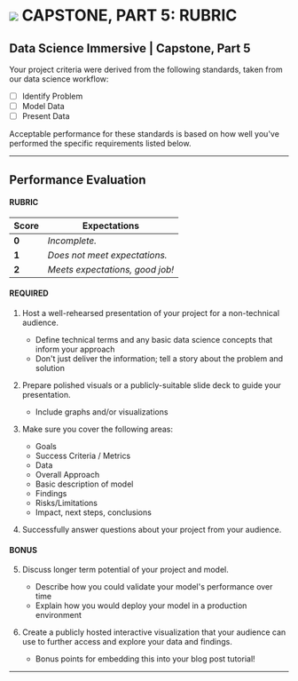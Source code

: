 # ![](https://ga-dash.s3.amazonaws.com/production/assets/logo-9f88ae6c9c3871690e33280fcf557f33.png) CAPSTONE, PART 5: RUBRIC

## Data Science Immersive | Capstone, Part 5		
Your project criteria were derived from the following standards, taken from our data science workflow:

- [ ] Identify Problem
- [ ] Model Data
- [ ] Present Data

Acceptable performance for these standards is based on how well you've performed the specific requirements listed below.

---

## Performance Evaluation

#### RUBRIC
Score  | Expectations
--- | ---
**0** | _Incomplete._
**1** | _Does not meet expectations._
**2** | _Meets expectations, good job!_


#### REQUIRED

1. Host a well-rehearsed presentation of your project for a non-technical audience.
   - Define technical terms and any basic data science concepts that inform your approach
   - Don't just deliver the information; tell a story about the problem and solution

2. Prepare polished visuals or a publicly-suitable slide deck to guide your presentation.
   - Include graphs and/or visualizations

3. Make sure you cover the following areas:
   - Goals
   - Success Criteria / Metrics
   - Data
   - Overall Approach
   - Basic description of model
   - Findings
   - Risks/Limitations
   - Impact, next steps, conclusions

4. Successfully answer questions about your project from your audience.

#### BONUS

5. Discuss longer term potential of your project and model.
   - Describe how you could validate your model's performance over time
   - Explain how you would deploy your model in a production environment

6. Create a publicly hosted interactive visualization that your audience can use to further access and explore your data and findings.
   - Bonus points for embedding this into your blog post tutorial!

---
